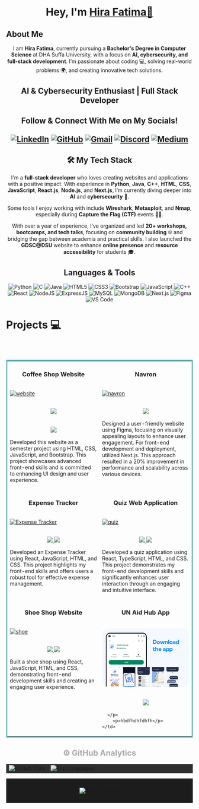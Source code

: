 <h1 align="center">Hey, I'm <a href="https://www.linkedin.com/in/hira-fatimaa/" target="_blank">Hira Fatima👋</a></h1>

<h2>About Me</h2> 

<p align="center">
  I am <b>Hira Fatima</b>, currently pursuing a <b>Bachelor's Degree in Computer Science</b> at DHA Suffa University, with a focus on <b>AI, cybersecurity, and full-stack development</b>. I’m passionate about coding 💻, solving real-world problems 🌍, and creating innovative tech solutions.
</p>

<h2 align="center">AI & Cybersecurity Enthusiast | Full Stack Developer</h2>
<div align="center">
  <h2 >Follow & Connect With Me on My Socials!</h>
  <br>
   <br>
  <a href="https://www.linkedin.com/in/hira-fatimaa/" target="_blank"><img alt="LinkedIn" src="https://img.shields.io/badge/linkedin%20-%230077B5.svg?&style=for-the-badge&logo=linkedin&logoColor=white" /></a>
  <a href="https://github.com/hirafatimaa"><img alt="GitHub" src="https://img.shields.io/badge/github-%23121011.svg?style=for-the-badge&logo=github&logoColor=white" /></a>
  <a href="mailto:hirafatimaa718@gmail.com"><img alt="Gmail" src="https://img.shields.io/badge/Gmail-D14836?style=for-the-badge&logo=gmail&logoColor=white" /></a>
  <a href="https://discordapp.com/users/969693468685402122"><img alt="Discord" src="https://img.shields.io/badge/@.hirafatima-%235865F2.svg?style=for-the-badge&logo=discord&logoColor=white" /></a>
  <a href="https://medium.com/@hirafatimaa718"><img alt="Medium" src="https://img.shields.io/badge/Medium-12100E?style=for-the-badge&logo=medium&logoColor=white" /></a>
</div>

 <div align="center">
  <h2 >🛠 My Tech Stack</h2> 

I'm a **full-stack developer** who loves creating websites and applications with a positive impact. With experience in **Python**, **Java**, **C++**, **HTML**, **CSS**, **JavaScript**, **React.js**, **Node.js**, and **Next.js**, I’m currently diving deeper into **AI** and **cybersecurity** 🔐. 

Some tools I enjoy working with include **Wireshark**, **Metasploit**, and **Nmap**, especially during **Capture the Flag (CTF)** events 🕵️‍♀️.

With over a year of experience, I’ve organized and led **20+ workshops, bootcamps, and tech talks**, focusing on **community building** 🌐 and bridging the gap between academia and practical skills. I also launched the **GDSC@DSU** website to enhance **online presence** and **resource accessibility** for students 🎓.

 </div>
 
<h2 align="center">Languages & Tools</h2>

<p align="center">
  <img alt="Python" src="https://img.shields.io/badge/python-%233572A5.svg?&style=for-the-badge&logo=python&logoColor=white" />
  <img alt="C" src="https://img.shields.io/badge/c-%2300599C.svg?&style=for-the-badge&logo=c&logoColor=white" />
  <img alt="Java" src="https://img.shields.io/badge/java-%23ED8B00.svg?&style=for-the-badge&logo=java&logoColor=white" />
  <img alt="HTML5" src="https://img.shields.io/badge/html5-%23E34F26.svg?&style=for-the-badge&logo=html5&logoColor=white" />
  <img alt="CSS3" src="https://img.shields.io/badge/css3-%231572B6.svg?&style=for-the-badge&logo=css3&logoColor=white" />
  <img alt="Bootstrap" src="https://img.shields.io/badge/bootstrap-%23563D7C.svg?style=for-the-badge&logo=bootstrap&logoColor=white" />
  <img alt="JavaScript" src="https://img.shields.io/badge/javascript-%23323330.svg?&style=for-the-badge&logo=javascript&logoColor=%23F7DF1E" />
  <img alt="C++" src="https://img.shields.io/badge/c++-%2300599C.svg?&style=for-the-badge&logo=c%2B%2B&logoColor=white" />
  <img alt="React" src="https://img.shields.io/badge/react-%2320232a.svg?style=for-the-badge&logo=react&logoColor=%2361DAFB" />
  <img alt="NodeJS" src="https://img.shields.io/badge/node.js-6DA55F?style=for-the-badge&logo=node.js&logoColor=white" />
  <img alt="ExpressJS" src="https://img.shields.io/badge/express.js-6DA55F?style=for-the-badge&logo=express&logoColor=white" />
  <img alt="MySQL" src="https://img.shields.io/badge/MySQL-00000F?style=for-the-badge&logo=mysql&logoColor=white" />
  <img alt="MongoDB" src="https://img.shields.io/badge/MongoDB-00000F?style=for-the-badge&logo=mongodb&logoColor=white" />
  <img alt="Next.js" src="https://img.shields.io/badge/Next.js-000000?style=for-the-badge&logo=next.js&logoColor=white" />
  <img alt="Figma" src="https://img.shields.io/badge/Figma-%23F24E1E.svg?style=for-the-badge&logo=figma&logoColor=white" />
  <img alt="VS Code" src="https://img.shields.io/badge/Visual_Studio_Code-0078D4?style=for-the-badge&logo=visual%20studio%20code&logoColor=white" />
</p>

<h1>Projects 💻</h1>
<br><br>
<!-- <h1 align="center">Projects</h1> -->
<table bordercolor="#66b2b2">

<tr>
  <td width="50%" valign="top">
      <h3 align="center">Coffee Shop Website</h3>
        <br />
        <a target="_blank" href="https://github.com/hirafatimaa/Coffee-Shop-Website">
            <img src="Projects/Coffee Shop Website.png" width="100%" alt="website"/>
        </a>
        <br />
        <p align="center">
          <br>
  <a href="Coffee-Shop-Website" target="_blank">
    <img src="https://img.shields.io/static/v1?label=|&message=REPO&color=f&style=plastic&logo=github&logo-color=white"/>
  </a> 
          <br />
        <p align="center">
   <br>
 
  <a href="https://coffee-shop-fp.surge.sh/" target="_blank">
    <img src="https://img.shields.io/static/v1?label=|&message=WEBSITE&color=cdf998&style=plastic&logo=python&logo-color=white"/>
  </a>       
      </p>
        <p> Developed this website as a semester project using HTML, CSS, JavaScript, and Bootstrap. This project showcases advanced front-end skills and is committed to enhancing UI design and user experience.</p>
    </td>
    <td width="50%" valign="top">
      <h3 align="center">Navron</h3>
        <br />
      <a target="_blank" href="https://github.com/samipak458/Online-Text-Translator-With-Azure-Services">
            <img src="Projects/Navron.png" width="100%"  alt="navron"/>
        </a>
        <br />
        <p align="center">
   <br>
 
  <a href="https://navron-ltd.com/" target="_blank">
    <img src="https://img.shields.io/static/v1?label=|&message=WEBSITE&color=cdf998&style=plastic&logo=python&logo-color=white"/>
  </a>       
      </p>
        <p>Designed a user-friendly website using Figma, focusing on visually appealing layouts to enhance user engagement. For front-end development and deployment, utilized Next.js. This approach resulted in a 20% improvement in performance and scalability across various devices.</p>
    </td>
  </tr>
  
  <tr>
    <td width="50%" valign="top">
      <h3 align="center">Expense Tracker</h3>
        <br />
        <a target="_blank" href="https://expense-tracker-app2022.surge.sh/">
            <img src="Projects/Expense Tracker.png" width="100%" alt="Expense Tracker"/>
        </a>
        <br />
        <p align="center">
          <br>
  <a href="https://github.com/hirafatimaa/expense_app" target="_blank">
    <img src="https://img.shields.io/static/v1?label=|&message=REPO&color=f&style=plastic&logo=github&logo-color=white"/>
  </a>  
  <a href="https://expense-tracker-app2022.surge.sh/" target="_blank">
    <img src="https://img.shields.io/static/v1?label=|&message=WEBSITE&color=cdf998&style=plastic&logo=javascript&logo-color=white"/>
  </a>
      </p>
        <p>Developed an Expense Tracker using React, JavaScript, HTML, and CSS. This project highlights my front-end skills and offers users a robust tool for effective expense management.</p>
    </td>
    <td width="50%" valign="top">
      <h3 align="center">Quiz Web Application</h3>
        <br />
      <a target="_blank" href="https://quiz-app-06.surge.sh/">
            <img src="Projects/Quiz Application.png" width="100%"  alt="quiz"/>
        </a>
        <br />
        <p align="center">
   <br>
            <a href="https://github.com/hirafatimaa/quiz-app-6" target="_blank">
    <img src="https://img.shields.io/static/v1?label=|&message=REPO&color=f&style=plastic&logo=github&logo-color=white"/>
  </a>  
  <a href="https://quiz-app-06.surge.sh/" target="_blank">
    <img src="https://img.shields.io/static/v1?label=|&message=WEBSITE&color=cdf998&style=plastic&logo=javascript&logo-color=white"/>
  </a>
      </p>
        <p>Developed a quiz application using React, TypeScript, HTML, and CSS. This project demonstrates my front-end development skills and significantly enhances user interaction through an engaging and intuitive interface.</p>
    </td>
  </tr>
  
  <tr>
    <td width="50%" valign="top">
      <h3 align="center">Shoe Shop Website</h3>
      <br />
        <a target="_blank" href="https://shoe-shop-application.surge.sh/-">
          <img src="Projects/Shoe Shop Website.png" width="100%" alt="shoe"/>
        </a>
      <br />
        <p align="center">
          <br>
  <a href="https://github.com/hirafatimaa/shoe-shop-application" target="_blank">
    <img src="https://img.shields.io/static/v1?label=|&message=REPO&color=f&style=plastic&logo=github&logo-color=white"/>
  </a>
  <a href="https://shoe-shop-application.surge.sh/" target="_blank">
    <img src="https://img.shields.io/static/v1?label=|&message=WEBSITE&color=cdf998&style=plastic&logo=javascript&logo-color=white"/>
  </a>
      </p>
        <p>Built a shoe shop using React, JavaScript, HTML, and CSS, demonstrating front-end development skills and creating an engaging user experience.
</p>
    </td>
<td width="50%" valign="top">
      <h3 align="center">UN Aid Hub App</h3>
        <br />
        <a target="_blank" href="https://fitnessclub.samimunir2002.repl.co/">
          <img src="Projects/UN Aid App.png" width="100%" alt="Fitness Club"/>
        </a>
        <br />
        <p align="center">
          <br>
  <a href="https://github.com/hirafatimaa/UN-AID-HUB" target="_blank">
    <img src="https://img.shields.io/static/v1?label=|&message=REPO&color=f&style=plastic&logo=github&logo-color=white"/>
  </a>

      </p>
        <p>hbdfhdhfdhfh</p>
    </td>
  </tr>

</table>


<h2 align="center" style="color: #A9A9A9;">⚙️ GitHub Analytics</h2>

<table align="center" style="background-color: #2E2E2E;">
  <tr>
    <td><img height="180px" src="https://github-readme-stats.vercel.app/api?username=hirafatimaa&show_icons=true&theme=dark" alt="GitHub Stats" /></td>
    <td><img height="170px" src="https://github-readme-stats.vercel.app/api/top-langs/?username=hirafatimaa&layout=compact&theme=dark" alt="Top Languages" /></td>
  </tr>
</table>

<div align="center" style="background-color: #1C1C1C; padding: 10px;">
  <p><img align="center" src="https://github-readme-streak-stats.herokuapp.com/?user=hirafatimaa&layout=compact&theme=dark" alt="GitHub Streak" /></p>
</div>





<!--
**hirafatimaa/hirafatimaa** is a ✨ _special_ ✨ repository because its `README.md` (this file) appears on your GitHub profile.
